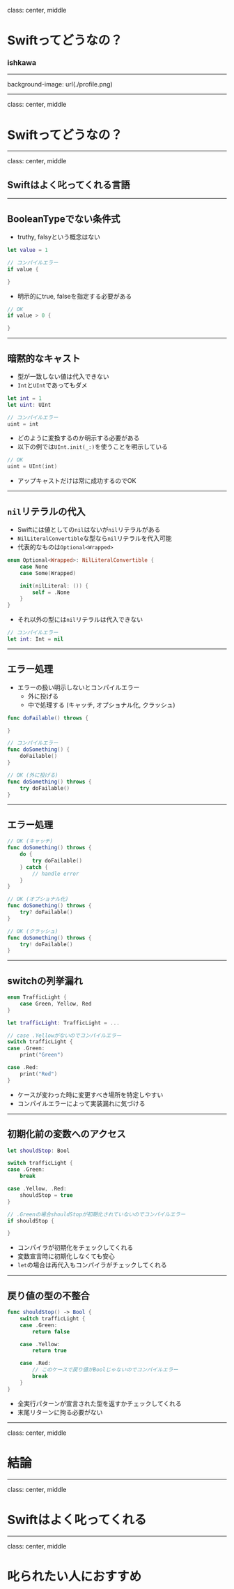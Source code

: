 class: center, middle

# Swiftってどうなの？

### ishkawa

---

background-image: url(./profile.png)

---
class: center, middle

# Swiftってどうなの？

---
class: center, middle

## Swiftはよく叱ってくれる言語

---

## BooleanTypeでない条件式

- truthy, falsyという概念はない

```swift
let value = 1

// コンパイルエラー
if value {

}
```

- 明示的にtrue, falseを指定する必要がある

```swift
// OK
if value > 0 {

}
```

---

## 暗黙的なキャスト

- 型が一致しない値は代入できない
- `Int`と`UInt`であってもダメ

```swift
let int = 1
let uint: UInt

// コンパイルエラー
uint = int
```

- どのように変換するのか明示する必要がある
- 以下の例では`UInt.init(_:)`を使うことを明示している

```swift
// OK
uint = UInt(int)
```

- アップキャストだけは常に成功するのでOK

---

## `nil`リテラルの代入

- Swiftには値としての`nil`はないが`nil`リテラルがある
- `NilLiteralConvertible`な型なら`nil`リテラルを代入可能
- 代表的なものは`Optional<Wrapped>`

```swift
enum Optional<Wrapped>: NilLiteralConvertible {
    case None
    case Some(Wrapped)

    init(nilLiteral: ()) {
        self = .None
    }
}
```

- それ以外の型には`nil`リテラルは代入できない

```swift
// コンパイルエラー
let int: Int = nil
```

---

## エラー処理

- エラーの扱い明示しないとコンパイルエラー
  - 外に投げる
  - 中で処理する (キャッチ, オプショナル化, クラッシュ)

```swift
func doFailable() throws {

}

// コンパイルエラー
func doSomething() {
    doFailable()
}

// OK (外に投げる)
func doSomething() throws {
    try doFailable()
}
```

---

## エラー処理

```swift
// OK (キャッチ)
func doSomething() throws {
    do {
        try doFailable()
    } catch {
        // handle error
    }
}

// OK (オプショナル化)
func doSomething() throws {
    try? doFailable()
}

// OK (クラッシュ)
func doSomething() throws {
    try! doFailable()
}
```

---

## switchの列挙漏れ

```swift
enum TrafficLight {
    case Green, Yellow, Red
}
```

```swift
let trafficLight: TrafficLight = ...

// case .Yellowがないのでコンパイルエラー
switch trafficLight {
case .Green:
    print("Green")

case .Red:
    print("Red")
}
```

- ケースが変わった時に変更すべき場所を特定しやすい
- コンパイルエラーによって実装漏れに気づける

---

## 初期化前の変数へのアクセス

```swift
let shouldStop: Bool

switch trafficLight {
case .Green:
    break

case .Yellow, .Red:
    shouldStop = true
}

// .Greenの場合shouldStopが初期化されていないのでコンパイルエラー
if shouldStop {

}
```

- コンパイラが初期化をチェックしてくれる
- 変数宣言時に初期化しなくても安心
- `let`の場合は再代入もコンパイラがチェックしてくれる

---

## 戻り値の型の不整合

```swift
func shouldStop() -> Bool {
    switch trafficLight {
    case .Green:
        return false

    case .Yellow:
        return true

    case .Red:
        // このケースで戻り値がBoolじゃないのでコンパイルエラー
        break
    }
}
```

- 全実行パターンが宣言された型を返すかチェックしてくれる
- 末尾リターンに拘る必要がない

---
class: center, middle

# 結論

---
class: center, middle

# Swiftはよく叱ってくれる

---
class: center, middle

# 叱られたい人におすすめ

